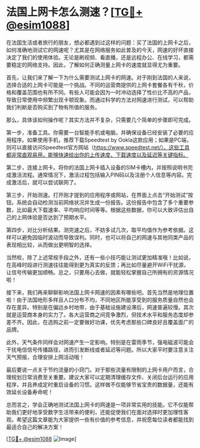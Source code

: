 # 法国上网卡怎么测速？[[TG💪+ @esim1088](https://t.me/s/esim1088)]

在法国生活或者旅行的朋友，想必都遇到过这样的问题：买了法国的上网卡之后，如何准确地测试它的网速呢？尤其是在网络服务如此普及的今天，网速的好坏直接决定了我们的使用体验。无论是刷视频、看直播，还是远程办公、在线学习，都需要稳定的网络支持。因此，了解如何正确测量上网卡的速度就显得尤为重要。

首先，让我们来了解一下为什么需要测试上网卡的网速。对于刚到法国的人来说，选择合适的上网卡可能是一个挑战。不同的运营商提供的上网卡套餐各有千秋，价格和覆盖范围也有所不同。有些人可能会因为一时冲动选择了性价比不高的产品，导致日常使用中频繁出现卡顿现象。而通过科学的方法对网速进行测试，可以帮助我们判断是否购买到了物有所值的服务。

那么，具体该如何操作呢？其实方法并不复杂，只需要几个简单的步骤即可完成。

第一步，准备工具。你需要一台智能手机或电脑，并确保设备已经安装了必要的应用程序。如果使用手机，推荐下载Speedtest by Ookla这款应用；如果是PC端，则可以直接访问Speedtest官方网站（https://www.speedtest.net/）。这些工具都非常直观易用，能够快速给出你的上传速度、下载速度以及延迟等关键指标。

第二步，连接上网卡。将你的法国上网卡插入设备的SIM卡槽内，并按照说明书完成激活流程。通常情况下，激活过程包括输入PIN码以及注册个人信息等内容。完成激活后，就可以尝试联网了。

第三步，开始测速。打开刚才提到的应用程序或网站，在界面上点击“开始测试”按钮。系统会自动检测当前网络状况并生成一份报告。这份报告中包含了多个重要参数，比如最大下载速率、平均响应时间等等。根据这些数据，你可以大致评估出自己的上网体验是否达到了预期水平。

第四步，对比分析结果。测完速之后，不妨多试几次，取平均值作为参考依据。这样可以避免因临时波动而导致误判。同时，也可以将自己的网速与其他同类产品的表现相比较，从而做出更明智的选择。

当然啦，除了上述常规手段之外，还有一些小技巧能让测试更加精准哦！比如说，在高峰时段进行测速往往能得到更为真实的反馈；再比如尽量避开WiFi干扰源，让信号传输更加顺畅。总之，只要用心去做，就能轻松掌握自己所拥有的资源情况啦！

接下来，我们再来聊聊影响法国上网卡网速的因素有哪些吧。首先当然是地理位置啦！由于法国地形多样且人口分布不均，不同地区所能享受到的服务质量自然也会存在差异。特别是在偏远乡村地带，由于基础设施建设滞后，网速普遍较慢。其次就是运营商本身的实力了。各大运营商之间竞争激烈，但技术水平和服务态度却参差不齐。因此，在选购之前一定要做好功课，优先考虑那些口碑良好且覆盖面广的品牌。

此外，天气条件同样会对网速产生一定影响。特别是在雷雨季节，强电磁波可能会干扰电信信号传播路径，进而引发断线或者延迟等问题。所以大家平时要注意关注天气预报，合理安排上网活动哦！

最后要说一点关于节约流量的小窍门。对于那些流量有限制的上网卡用户而言，合理规划日常消费至关重要。建议大家可以定期清理缓存文件、关闭后台运行的应用程序，并且养成定时重启设备的习惯。这样做不仅能够节省宝贵的数据量，还能有效延长设备寿命呢！

总而言之，学会正确地测试法国上网卡的网速是一项非常实用的技能。它不仅能帮助我们更好地享受数字生活带来的便利，还能促使我们在面对选择时更加理性客观。希望这篇文章能为大家提供一些有价值的参考信息，并祝愿每位读者都能找到最适合自己的解决方案！

[[TG💪+ @esim1088](https://t.me/s/esim1088) ![Image](https://i.postimg.cc/4NQfJmqS/Snipaste-2025-05-13-00-14-12.png)]